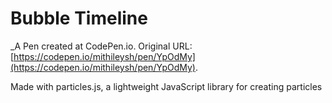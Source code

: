 # Bubble Timeline
 _A Pen created at CodePen.io. Original URL: [https://codepen.io/mithileysh/pen/YpOdMy](https://codepen.io/mithileysh/pen/YpOdMy).

 Made with particles.js, a lightweight JavaScript library for creating particles
